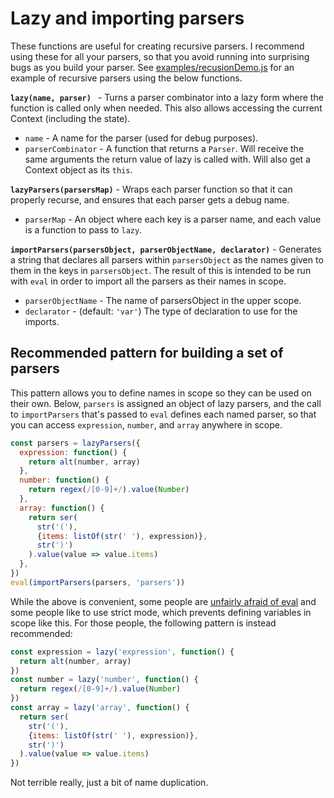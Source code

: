 # Lazy and importing parsers

These functions are useful for creating recursive parsers. I recommend using these for all your parsers, so that you avoid running into surprising bugs as you build your parser. See [examples/recusionDemo.js](../examples/recursionDemo.js) for an example of recursive parsers using the below functions.

**`lazy(name, parser) `**  - Turns a parser combinator into a lazy form where the function is called only when needed. This also allows accessing the current Context (including the state).

* `name` - A name for the parser (used for debug purposes).
* `parserCombinator` - A function that returns a `Parser`. Will receive the same arguments the return value of lazy is called with. Will also get a Context object as its `this`.

**`lazyParsers(parsersMap)`** - Wraps each parser function so that it can properly recurse, and ensures that each parser gets a debug name.

* `parserMap` - An object where each key is a parser name, and each value is a function to pass to `lazy`.

**`importParsers(parsersObject, parserObjectName, declarator)`** - Generates a string that declares all parsers within `parsersObject` as the names given to them in the keys in `parsersObject`. The result of this is intended to be run with `eval` in order to import all the parsers as their names in scope.

* `parserObjectName` - The name of parsersObject in the upper scope.
* `declarator` - (default: `'var'`) The type of declaration to use for the imports.

## Recommended pattern for building a set of parsers

This pattern allows you to define names in scope so they can be used on their own. Below, `parsers` is assigned an object of lazy parsers, and the call to `importParsers` that's passed to `eval` defines each named parser, so that you can access `expression`, `number`, and `array` anywhere in scope. 

```javascript
const parsers = lazyParsers({
  expression: function() {
    return alt(number, array)
  },
  number: function() {
    return regex(/[0-9]+/).value(Number)
  },
  array: function() {
    return ser(
      str('('),
      {items: listOf(str(' '), expression)},
      str(')')
    ).value(value => value.items)
  },
})
eval(importParsers(parsers, 'parsers'))
```

While the above is convenient, some people are [unfairly afraid of eval](https://humanwhocodes.com/blog/2013/06/25/eval-isnt-evil-just-misunderstood/) and some people like to use strict mode, which prevents defining variables in scope like this. For those people, the following pattern is instead recommended:

```javascript
const expression = lazy('expression', function() {
  return alt(number, array)
})
const number = lazy('number', function() {
  return regex(/[0-9]+/).value(Number)
})
const array = lazy('array', function() {
  return ser(
    str('('),
    {items: listOf(str(' '), expression)},
    str(')')
  ).value(value => value.items)
})
```

Not terrible really, just a bit of name duplication. 